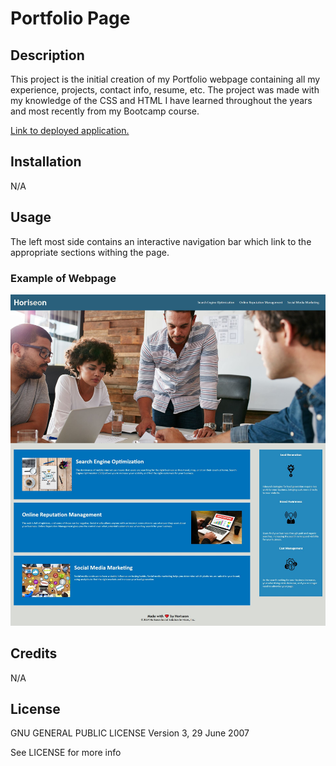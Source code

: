 # Portfolio Page

## Description

This project is the initial creation of my Portfolio webpage containing all my experience, projects, contact info, resume, etc. The project was made with my knowledge of the CSS and HTML I have learned throughout the years and most recently from my Bootcamp course.



[Link to deployed application.](https://excervantes.github.io/portfolio-page/)

## Installation

N/A

## Usage

The left most side contains an interactive navigation bar which link to the appropriate sections withing the page. 

### Example of Webpage
![Website Screenshot](assets/images/horiseonscreenshot.jpg)

## Credits
N/A

## License

GNU GENERAL PUBLIC LICENSE
Version 3, 29 June 2007

See LICENSE for more info